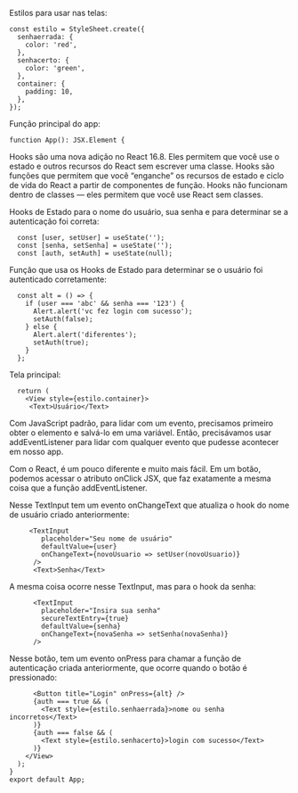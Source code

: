 Estilos para usar nas telas:  

    const estilo = StyleSheet.create({
      senhaerrada: {
        color: 'red',
      },
      senhacerto: {
        color: 'green',
      },
      container: {
        padding: 10,
      },
    });
Função principal do app:

    function App(): JSX.Element {
Hooks são uma nova adição no React 16.8. Eles permitem que você use o estado e outros recursos do React sem escrever uma classe.
Hooks são funções que permitem que você “enganche” os recursos de estado e ciclo de vida do React a partir de componentes de função. 
Hooks não funcionam dentro de classes — eles permitem que você use React sem classes.

Hooks de Estado para o nome do usuário, sua senha e para determinar se a autenticação foi correta:

      const [user, setUser] = useState('');
      const [senha, setSenha] = useState('');
      const [auth, setAuth] = useState(null);
Função que usa os Hooks de Estado para determinar se o usuário foi autenticado corretamente:

      const alt = () => {
        if (user === 'abc' && senha === '123') {
          Alert.alert('vc fez login com sucesso');
          setAuth(false);
        } else {
          Alert.alert('diferentes');
          setAuth(true);
        }
      };
Tela principal:

      return (
        <View style={estilo.container}>
         <Text>Usuário</Text>
Com JavaScript padrão, para lidar com um evento, precisamos primeiro obter o elemento e salvá-lo em uma variável. Então, precisávamos usar addEventListener para lidar com qualquer evento que pudesse acontecer em nosso app.

Com o React, é um pouco diferente e muito mais fácil. Em um botão, podemos acessar o atributo onClick JSX, que faz exatamente a mesma coisa que a função addEventListener.

Nesse TextInput tem um evento onChangeText que atualiza o hook do nome de usuário criado anteriormente:

         <TextInput
            placeholder="Seu nome de usuário"
            defaultValue={user}
            onChangeText={novoUsuario => setUser(novoUsuario)}
          />
          <Text>Senha</Text>
A mesma coisa ocorre nesse TextInput, mas para o hook da senha:

          <TextInput
            placeholder="Insira sua senha"
            secureTextEntry={true}
            defaultValue={senha}
            onChangeText={novaSenha => setSenha(novaSenha)}
          />
Nesse botão, tem um evento onPress para chamar a função de autenticação criada anteriormente, que ocorre quando o botão é pressionado:

          <Button title="Login" onPress={alt} />
          {auth === true && (
            <Text style={estilo.senhaerrada}>nome ou senha incorretos</Text>
          )}
          {auth === false && (
            <Text style={estilo.senhacerto}>login com sucesso</Text>
          )}
        </View>
      );
    }
    export default App;
